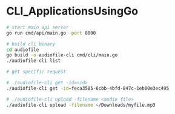# CLI_ApplicationsUsingGo



```bash
# start main api server
go run cmd/api/main.go -port 8000
```



```bash
# build cli binary
cd audiofile
go build -o audiofile-cli cmd/cli/main.go
./audiofile-cli list
```

```bash
# get specific request

# ./audiofile-cli get -id=<id>
./audiofile-cli get -id=feca3585-6cbb-4bfd-847c-1eb00e3ec495
```


```bash
# ./audiofile-cli upload -filename <audio file> 
./audiofile-cli upload -filename ~/Downloads/myfile.mp3 
```